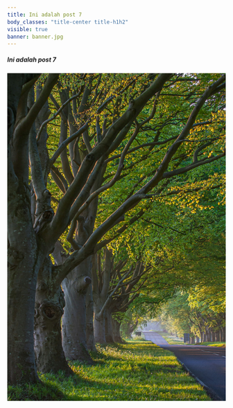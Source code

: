 ```yaml
---
title: Ini adalah post 7
body_classes: "title-center title-h1h2"
visible: true
banner: banner.jpg
---
```


##### Ini adalah post 7

![banner](banner.jpg "banner")
